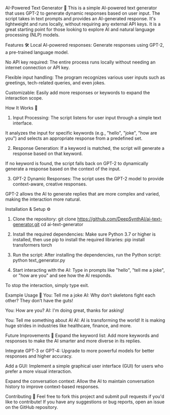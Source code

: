 AI-Powered Text Generator 🤖
This is a simple AI-powered text generator that uses GPT-2 to generate dynamic responses based on user input. The script takes in text prompts and provides an AI-generated response. It's lightweight and runs locally, without requiring any external API keys. It is a great starting point for those looking to explore AI and natural language processing (NLP) models.

Features 🛠️
Local AI-powered responses: Generate responses using GPT-2, a pre-trained language model.

No API key required: The entire process runs locally without needing an internet connection or API key.

Flexible input handling: The program recognizes various user inputs such as greetings, tech-related queries, and even jokes.

Customizable: Easily add more responses or keywords to expand the interaction scope.

How It Works 🧠
1. Input Processing:
The script listens for user input through a simple text interface.

It analyzes the input for specific keywords (e.g., "hello", "joke", "how are you") and selects an appropriate response from a predefined set.

2. Response Generation:
If a keyword is matched, the script will generate a response based on that keyword.

If no keyword is found, the script falls back on GPT-2 to dynamically generate a response based on the context of the input.

3. GPT-2 Dynamic Responses:
The script uses the GPT-2 model to provide context-aware, creative responses.

GPT-2 allows the AI to generate replies that are more complex and varied, making the interaction more natural.

Installation & Setup ⚙️

1. Clone the repository:
git clone https://github.com/DeepSynthAI/ai-text-generator.git
cd ai-text-generator

2. Install the required dependencies:
Make sure Python 3.7 or higher is installed, then use pip to install the required libraries:
pip install transformers torch

3. Run the script:
After installing the dependencies, run the Python script:
python text_generator.py

4. Start interacting with the AI:
Type in prompts like "hello", "tell me a joke", or "how are you" and see how the AI responds.

To stop the interaction, simply type exit.

Example Usage 💬
You: Tell me a joke
AI: Why don’t skeletons fight each other? They don’t have the guts!

You: How are you?
AI: I'm doing great, thanks for asking!

You: Tell me something about AI
AI: AI is transforming the world! It is making huge strides in industries like healthcare, finance, and more.

Future Improvements 🚀
Expand the keyword list: Add more keywords and responses to make the AI smarter and more diverse in its replies.

Integrate GPT-3 or GPT-4: Upgrade to more powerful models for better responses and higher accuracy.

Add a GUI: Implement a simple graphical user interface (GUI) for users who prefer a more visual interaction.

Expand the conversation context: Allow the AI to maintain conversation history to improve context-based responses.

Contributing 🤝
Feel free to fork this project and submit pull requests if you'd like to contribute! If you have any suggestions or bug reports, open an issue on the GitHub repository.

